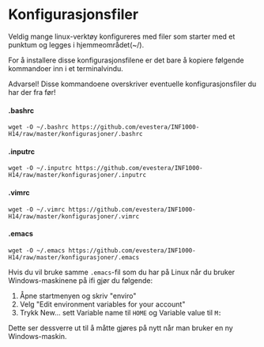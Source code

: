 # Konfigurasjonsfiler

Veldig mange linux-verktøy konfigureres med filer som starter med et punktum og legges i hjemmeområdet(~/).

For å installere disse konfigurasjonsfilene er det bare å kopiere følgende kommandoer inn i et terminalvindu.

Advarsel! Disse kommandoene overskriver eventuelle konfigurasjonsfiler du har der fra før!

#### .bashrc
    wget -O ~/.bashrc https://github.com/evestera/INF1000-H14/raw/master/konfigurasjoner/.bashrc

#### .inputrc
    wget -O ~/.inputrc https://github.com/evestera/INF1000-H14/raw/master/konfigurasjoner/.inputrc

#### .vimrc
    wget -O ~/.vimrc https://github.com/evestera/INF1000-H14/raw/master/konfigurasjoner/.vimrc

#### .emacs
    wget -O ~/.emacs https://github.com/evestera/INF1000-H14/raw/master/konfigurasjoner/.emacs

Hvis du vil bruke samme `.emacs`-fil som du har på Linux når du bruker Windows-maskinene på ifi gjør du følgende:

1. Åpne startmenyen og skriv "enviro"
2. Velg "Edit environment variables for your account"
3. Trykk New... sett Variable name til `HOME` og Variable value til `M:`

Dette ser dessverre ut til å måtte gjøres på nytt når man bruker en ny Windows-maskin.
